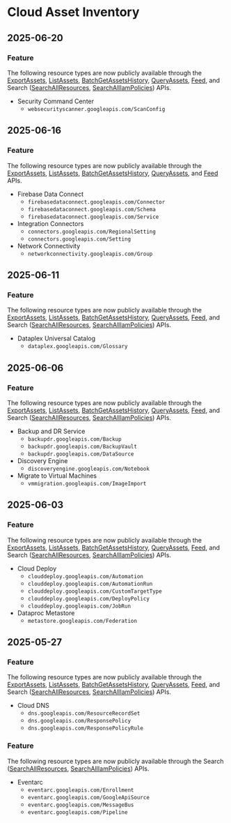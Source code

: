 # Cloud Asset Inventory

## 2025-06-20

### Feature

The following resource types are now publicly available through the [ExportAssets](https://cloud.google.com/asset-inventory/docs/reference/rest/v1/TopLevel/exportAssets), [ListAssets](https://cloud.google.com/asset-inventory/docs/listing-assets), [BatchGetAssetsHistory](https://cloud.google.com/asset-inventory/docs/reference/rest/v1/TopLevel/batchGetAssetsHistory), [QueryAssets](https://cloud.google.com/asset-inventory/docs/reference/rest/v1/TopLevel/queryAssets), [Feed](https://cloud.google.com/asset-inventory/docs/reference/rest/v1/feeds), and Search ([SearchAllResources](https://cloud.google.com/asset-inventory/docs/reference/rest/v1/TopLevel/searchAllResources), [SearchAllIamPolicies](https://cloud.google.com/asset-inventory/docs/reference/rest/v1/TopLevel/searchAllIamPolicies)) APIs.

* Security Command Center
  + `websecurityscanner.googleapis.com/ScanConfig`

## 2025-06-16

### Feature

The following resource types are now publicly available through the [ExportAssets](https://cloud.google.com/asset-inventory/docs/reference/rest/v1/TopLevel/exportAssets), [ListAssets](https://cloud.google.com/asset-inventory/docs/listing-assets), [BatchGetAssetsHistory](https://cloud.google.com/asset-inventory/docs/reference/rest/v1/TopLevel/batchGetAssetsHistory), [QueryAssets](https://cloud.google.com/asset-inventory/docs/reference/rest/v1/TopLevel/queryAssets), and [Feed](https://cloud.google.com/asset-inventory/docs/reference/rest/v1/feeds) APIs.

* Firebase Data Connect
  + `firebasedataconnect.googleapis.com/Connector`
  + `firebasedataconnect.googleapis.com/Schema`
  + `firebasedataconnect.googleapis.com/Service`
* Integration Connectors
  + `connectors.googleapis.com/RegionalSetting`
  + `connectors.googleapis.com/Setting`
* Network Connectivity
  + `networkconnectivity.googleapis.com/Group`

## 2025-06-11

### Feature

The following resource types are now publicly available through the [ExportAssets](https://cloud.google.com/asset-inventory/docs/reference/rest/v1/TopLevel/exportAssets), [ListAssets](https://cloud.google.com/asset-inventory/docs/listing-assets), [BatchGetAssetsHistory](https://cloud.google.com/asset-inventory/docs/reference/rest/v1/TopLevel/batchGetAssetsHistory), [QueryAssets](https://cloud.google.com/asset-inventory/docs/reference/rest/v1/TopLevel/queryAssets), [Feed](https://cloud.google.com/asset-inventory/docs/reference/rest/v1/feeds), and Search ([SearchAllResources](https://cloud.google.com/asset-inventory/docs/reference/rest/v1/TopLevel/searchAllResources), [SearchAllIamPolicies](https://cloud.google.com/asset-inventory/docs/reference/rest/v1/TopLevel/searchAllIamPolicies)) APIs.

* Dataplex Universal Catalog
  + `dataplex.googleapis.com/Glossary`

## 2025-06-06

### Feature

The following resource types are now publicly available through the [ExportAssets](https://cloud.google.com/asset-inventory/docs/reference/rest/v1/TopLevel/exportAssets), [ListAssets](https://cloud.google.com/asset-inventory/docs/listing-assets), [BatchGetAssetsHistory](https://cloud.google.com/asset-inventory/docs/reference/rest/v1/TopLevel/batchGetAssetsHistory), [QueryAssets](https://cloud.google.com/asset-inventory/docs/reference/rest/v1/TopLevel/queryAssets), [Feed](https://cloud.google.com/asset-inventory/docs/reference/rest/v1/feeds), and Search ([SearchAllResources](https://cloud.google.com/asset-inventory/docs/reference/rest/v1/TopLevel/searchAllResources), [SearchAllIamPolicies](https://cloud.google.com/asset-inventory/docs/reference/rest/v1/TopLevel/searchAllIamPolicies)) APIs.

* Backup and DR Service
  + `backupdr.googleapis.com/Backup`
  + `backupdr.googleapis.com/BackupVault`
  + `backupdr.googleapis.com/DataSource`
* Discovery Engine
  + `discoveryengine.googleapis.com/Notebook`
* Migrate to Virtual Machines
  + `vmmigration.googleapis.com/ImageImport`

## 2025-06-03

### Feature

The following resource types are now publicly available through the [ExportAssets](https://cloud.google.com/asset-inventory/docs/reference/rest/v1/TopLevel/exportAssets), [ListAssets](https://cloud.google.com/asset-inventory/docs/listing-assets), [BatchGetAssetsHistory](https://cloud.google.com/asset-inventory/docs/reference/rest/v1/TopLevel/batchGetAssetsHistory), [QueryAssets](https://cloud.google.com/asset-inventory/docs/reference/rest/v1/TopLevel/queryAssets), [Feed](https://cloud.google.com/asset-inventory/docs/reference/rest/v1/feeds), and Search ([SearchAllResources](https://cloud.google.com/asset-inventory/docs/reference/rest/v1/TopLevel/searchAllResources), [SearchAllIamPolicies](https://cloud.google.com/asset-inventory/docs/reference/rest/v1/TopLevel/searchAllIamPolicies)) APIs.

* Cloud Deploy
  + `clouddeploy.googleapis.com/Automation`
  + `clouddeploy.googleapis.com/AutomationRun`
  + `clouddeploy.googleapis.com/CustomTargetType`
  + `clouddeploy.googleapis.com/DeployPolicy`
  + `clouddeploy.googleapis.com/JobRun`
* Dataproc Metastore
  + `metastore.googleapis.com/Federation`

## 2025-05-27

### Feature

The following resource types are now publicly available through the [ExportAssets](https://cloud.google.com/asset-inventory/docs/reference/rest/v1/TopLevel/exportAssets), [ListAssets](https://cloud.google.com/asset-inventory/docs/listing-assets), [BatchGetAssetsHistory](https://cloud.google.com/asset-inventory/docs/reference/rest/v1/TopLevel/batchGetAssetsHistory), [QueryAssets](https://cloud.google.com/asset-inventory/docs/reference/rest/v1/TopLevel/queryAssets), [Feed](https://cloud.google.com/asset-inventory/docs/reference/rest/v1/feeds), and Search ([SearchAllResources](https://cloud.google.com/asset-inventory/docs/reference/rest/v1/TopLevel/searchAllResources), [SearchAllIamPolicies](https://cloud.google.com/asset-inventory/docs/reference/rest/v1/TopLevel/searchAllIamPolicies)) APIs.

* Cloud DNS
  + `dns.googleapis.com/ResourceRecordSet`
  + `dns.googleapis.com/ResponsePolicy`
  + `dns.googleapis.com/ResponsePolicyRule`

### Feature

The following resource types are now publicly available through the Search ([SearchAllResources](https://cloud.google.com/asset-inventory/docs/reference/rest/v1/TopLevel/searchAllResources), [SearchAllIamPolicies](https://cloud.google.com/asset-inventory/docs/reference/rest/v1/TopLevel/searchAllIamPolicies)) APIs.

* Eventarc
  + `eventarc.googleapis.com/Enrollment`
  + `eventarc.googleapis.com/GoogleApiSource`
  + `eventarc.googleapis.com/MessageBus`
  + `eventarc.googleapis.com/Pipeline`

